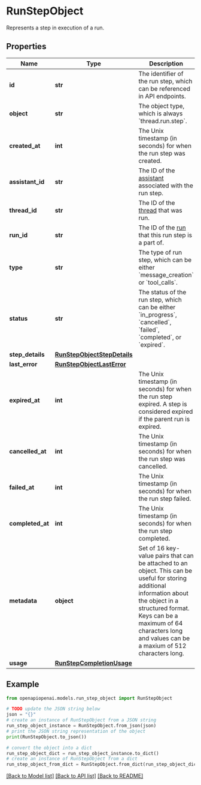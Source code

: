 # RunStepObject

Represents a step in execution of a run. 

## Properties

Name | Type | Description | Notes
------------ | ------------- | ------------- | -------------
**id** | **str** | The identifier of the run step, which can be referenced in API endpoints. | 
**object** | **str** | The object type, which is always &#x60;thread.run.step&#x60;. | 
**created_at** | **int** | The Unix timestamp (in seconds) for when the run step was created. | 
**assistant_id** | **str** | The ID of the [assistant](/docs/api-reference/assistants) associated with the run step. | 
**thread_id** | **str** | The ID of the [thread](/docs/api-reference/threads) that was run. | 
**run_id** | **str** | The ID of the [run](/docs/api-reference/runs) that this run step is a part of. | 
**type** | **str** | The type of run step, which can be either &#x60;message_creation&#x60; or &#x60;tool_calls&#x60;. | 
**status** | **str** | The status of the run step, which can be either &#x60;in_progress&#x60;, &#x60;cancelled&#x60;, &#x60;failed&#x60;, &#x60;completed&#x60;, or &#x60;expired&#x60;. | 
**step_details** | [**RunStepObjectStepDetails**](RunStepObjectStepDetails.md) |  | 
**last_error** | [**RunStepObjectLastError**](RunStepObjectLastError.md) |  | 
**expired_at** | **int** | The Unix timestamp (in seconds) for when the run step expired. A step is considered expired if the parent run is expired. | 
**cancelled_at** | **int** | The Unix timestamp (in seconds) for when the run step was cancelled. | 
**failed_at** | **int** | The Unix timestamp (in seconds) for when the run step failed. | 
**completed_at** | **int** | The Unix timestamp (in seconds) for when the run step completed. | 
**metadata** | **object** | Set of 16 key-value pairs that can be attached to an object. This can be useful for storing additional information about the object in a structured format. Keys can be a maximum of 64 characters long and values can be a maxium of 512 characters long.  | 
**usage** | [**RunStepCompletionUsage**](RunStepCompletionUsage.md) |  | 

## Example

```python
from openapiopenai.models.run_step_object import RunStepObject

# TODO update the JSON string below
json = "{}"
# create an instance of RunStepObject from a JSON string
run_step_object_instance = RunStepObject.from_json(json)
# print the JSON string representation of the object
print(RunStepObject.to_json())

# convert the object into a dict
run_step_object_dict = run_step_object_instance.to_dict()
# create an instance of RunStepObject from a dict
run_step_object_from_dict = RunStepObject.from_dict(run_step_object_dict)
```
[[Back to Model list]](../README.md#documentation-for-models) [[Back to API list]](../README.md#documentation-for-api-endpoints) [[Back to README]](../README.md)


